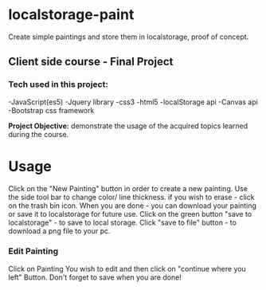 # localstorage-paint
Create simple paintings and store them in localstorage, proof of concept.

## Client side course - Final Project

### Tech used in this project:

-JavaScript(es5)
-Jquery library
-css3
-html5
-localStorage api
-Canvas api
-Bootstrap css framework


**Project Objective:** demonstrate the usage of the acquired topics learned during the course.


 # Usage
     
Click on the "New Painting" button in order to create a new painting. 
Use the side tool bar to change color/ line thickness. 
if you wish to erase - click on the trash bin icon. 
When you are done - you can download your painting or save it to localstorage for future use. 
Click on the green button "save to localstorage" - to save to local storage.
Click "save to file" button - to download a png file to your pc.

### Edit Painting
    
Click on Painting You wish to edit and then click on "continue where you left" Button.
Don't forget to save when you are done!
     

